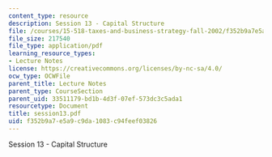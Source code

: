 ```yaml
---
content_type: resource
description: Session 13 - Capital Structure
file: /courses/15-518-taxes-and-business-strategy-fall-2002/f352b9a7e5a9c9da1083c94feef03826_session13.pdf
file_size: 217540
file_type: application/pdf
learning_resource_types:
- Lecture Notes
license: https://creativecommons.org/licenses/by-nc-sa/4.0/
ocw_type: OCWFile
parent_title: Lecture Notes
parent_type: CourseSection
parent_uid: 33511179-bd1b-4d3f-07ef-573dc3c5ada1
resourcetype: Document
title: session13.pdf
uid: f352b9a7-e5a9-c9da-1083-c94feef03826
---
```

Session 13 - Capital Structure